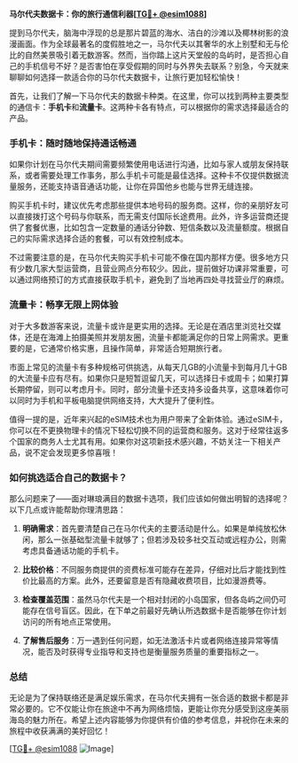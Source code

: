 **马尔代夫数据卡：你的旅行通信利器[[TG💪+ @esim1088](https://t.me/s/esim1088)]**

提到马尔代夫，脑海中浮现的总是那片碧蓝的海水、洁白的沙滩以及椰林树影的浪漫画面。作为全球最著名的度假胜地之一，马尔代夫以其奢华的水上别墅和无与伦比的自然美景吸引着无数游客。然而，当你踏上这片天堂般的岛屿时，是否担心自己的手机信号不好？是否害怕在享受假期的同时与外界失去联系？别急，今天就来聊聊如何选择一款适合你的马尔代夫数据卡，让旅行更加轻松愉快！

首先，让我们了解一下马尔代夫的数据卡种类。在这里，你可以找到两种主要类型的通信卡：**手机卡**和**流量卡**。这两种卡各有特点，可以根据你的需求选择最适合的产品。

### **手机卡：随时随地保持通话畅通**

如果你计划在马尔代夫期间需要频繁使用电话进行沟通，比如与家人或朋友保持联系，或者需要处理工作事务，那么手机卡可能是最佳选择。这种卡不仅提供数据流量服务，还能支持语音通话功能，让你在异国他乡也能与世界无缝连接。

购买手机卡时，建议优先考虑那些提供本地号码的服务商。这样，你的亲朋好友可以直接拨打这个号码与你联系，而无需支付国际长途费用。此外，许多运营商还提供了套餐优惠，比如包含一定数量的通话分钟数、短信条数以及流量额度。根据自己的实际需求选择合适的套餐，可以有效控制成本。

不过需要注意的是，在马尔代夫购买手机卡可能不像在国内那样方便。很多地方只有少数几家大型运营商，且营业网点分布较少。因此，提前做好功课非常重要，可以通过网络预订的方式直接获取手机卡，避免到了当地再四处寻找营业厅的麻烦。

### **流量卡：畅享无限上网体验**

对于大多数游客来说，流量卡或许是更实用的选择。无论是在酒店里浏览社交媒体，还是在海滩上拍摄美照并发朋友圈，流量卡都能满足你的日常上网需求。更重要的是，它通常价格实惠，且操作简单，非常适合短期旅行者。

市面上常见的流量卡有多种规格可供挑选，从每天几GB的小流量卡到每月几十GB的大流量卡应有尽有。如果你只是短暂逗留几天，可以选择日卡或周卡；如果打算长期停留，则可以考虑月卡。同时，部分流量卡还支持多设备共享，这意味着你可以同时为手机和平板电脑提供网络支持，大大提升了便利性。

值得一提的是，近年来兴起的eSIM技术也为用户带来了全新体验。通过eSIM卡，你可以在不更换物理卡的情况下轻松切换不同的运营商和服务。这对于经常往返多个国家的商务人士尤其有用。如果你对这项新技术感兴趣，不妨关注一下相关产品，说不定会发现更多惊喜哦！

### **如何挑选适合自己的数据卡？**

那么问题来了——面对琳琅满目的数据卡选项，我们应该如何做出明智的选择呢？以下几点或许能帮助你理清思路：

1. **明确需求**：首先要清楚自己在马尔代夫的主要活动是什么。如果是单纯放松休闲，那么一张基础型流量卡就够了；但若涉及较多社交互动或远程办公，则需考虑具备通话功能的手机卡。
   
2. **比较价格**：不同服务商提供的资费标准可能存在差异，仔细对比后才能找到性价比最高的方案。此外，还要留意是否有隐藏收费项目，比如漫游费等。
   
3. **检查覆盖范围**：虽然马尔代夫是一个相对封闭的小岛国家，但各岛屿之间仍可能存在信号盲区。因此，在下单之前最好先确认所选数据卡是否能够在你计划访问的所有地点正常使用。
   
4. **了解售后服务**：万一遇到任何问题，如无法激活卡片或者网络连接异常等情况，能否及时获得专业指导和支持也是衡量服务质量的重要指标之一。

### **总结**

无论是为了保持联络还是满足娱乐需求，在马尔代夫拥有一张合适的数据卡都是非常必要的。它不仅能让你在旅途中不再为网络烦恼，更能让你充分感受到这座美丽海岛的魅力所在。希望上述内容能够为你提供有价值的参考信息，并祝你在未来的旅程中收获满满的美好回忆！

[[TG💪+ @esim1088](https://t.me/s/esim1088) ![Image](https://i.postimg.cc/4NQfJmqS/Snipaste-2025-05-13-00-14-12.png)]